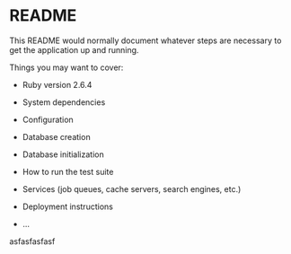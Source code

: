 # README 
This README would normally document whatever steps are necessary to get the
application up and running.



Things you may want to cover:

* Ruby version 2.6.4

* System dependencies

* Configuration

* Database creation

* Database initialization

* How to run the test suite

* Services (job queues, cache servers, search engines, etc.)

* Deployment instructions

* ...


asfasfasfasf
